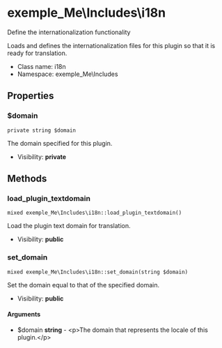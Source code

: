 exemple_Me\Includes\i18n
===============

Define the internationalization functionality

Loads and defines the internationalization files for this plugin
so that it is ready for translation.


* Class name: i18n
* Namespace: exemple_Me\Includes





Properties
----------


### $domain

    private string $domain

The domain specified for this plugin.



* Visibility: **private**


Methods
-------


### load_plugin_textdomain

    mixed exemple_Me\Includes\i18n::load_plugin_textdomain()

Load the plugin text domain for translation.



* Visibility: **public**




### set_domain

    mixed exemple_Me\Includes\i18n::set_domain(string $domain)

Set the domain equal to that of the specified domain.



* Visibility: **public**


#### Arguments
* $domain **string** - &lt;p&gt;The domain that represents the locale of this plugin.&lt;/p&gt;


